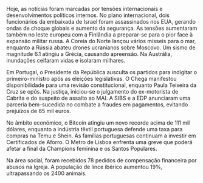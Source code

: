 Hoje, as notícias foram marcadas por tensões internacionais e desenvolvimentos políticos internos. No plano internacional, dois funcionários da embaixada de Israel foram assassinados nos EUA, gerando ondas de choque globais e aumento da segurança. As tensões aumentaram também no leste europeu com a Finlândia a preparar-se para o pior face à expansão militar russa. A Coreia do Norte lançou vários mísseis para o mar, enquanto a Rússia abateu drones ucranianos sobre Moscovo. Um sismo de magnitude 6.1 atingiu a Grécia, causando apreensão. Na Austrália, inundações ceifaram vidas e isolaram milhares.

Em Portugal, o Presidente da República ausculta os partidos para indigitar o primeiro-ministro após as eleições legislativas. O Chega manifestou disponibilidade para uma revisão constitucional, enquanto Paula Teixeira da Cruz se opôs. Na justiça, iniciou-se o julgamento do ex-motorista de Cabrita e do suspeito de assalto ao MAI. A SIBS e a EDP anunciaram uma parceria bem-sucedida no combate a fraudes em pagamentos, evitando prejuízos de 65 mil euros.

No âmbito económico, o Bitcoin atingiu um novo recorde acima de 111 mil dólares, enquanto a indústria têxtil portuguesa defende uma taxa para compras na Temu e Shein. As famílias portuguesas continuam a investir em Certificados de Aforro. O Metro de Lisboa enfrenta uma greve que poderá afetar a final da Champions feminina e os Santos Populares.

Na área social, foram recebidos 78 pedidos de compensação financeira por abusos na Igreja. A população de lince ibérico aumentou 19%, ultrapassando os 2400 animais.